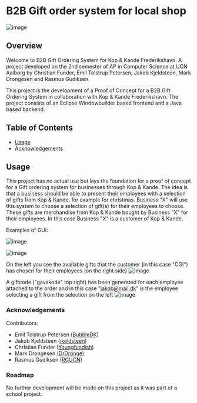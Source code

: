 # B2B Gift order system for local shop
![image](https://github.com/user-attachments/assets/2f2b7dce-0290-47a8-9cc7-a0ec6cec6fcd)

## Overview

Welcome to B2B Gift Ordering System for Kop & Kande Frederikshavn. A project developed on the 2nd semester of AP in Computer Science at UCN Aalborg by Christian Funder, Emil Tolstrup Petersen, Jakob Kjeldsteen, Mark Drongesen and Rasmus Gudiksen.

This project is the development of a Proof of Concept for a B2B Gift Ordering System in collaboration with Kop & Kande Frederikshavn. The project consists of an Eclipse Windowbuilder based frontend and a Java based backend.

## Table of Contents
- [Usage](#usage)
- [Acknowledgements](#acknowledgements)

## Usage

This project has no actual use but lays the foundation for a proof of concept for a Gift ordering system for businesses through Kop & Kande. The idea is that a business should be able to present their employees with a selection of gifts from Kop & Kande,
for example for christmas. Business "X" will use this system to choose a selection of gift(s) for their employees to choose. These gifts are merchandise from Kop & Kande bought by Business "X" for their employees. In this case Business "X" is a customer of Kop & Kande.

Examples of GUI:

![image](https://github.com/user-attachments/assets/cee4997a-bf10-48f9-827d-7daf96e81474)

![image](https://github.com/user-attachments/assets/bf022b50-eb2f-4837-99d4-d92a7512adf5)

On the left you see the available gifts that the customer (in this case "CGI") has chosen for their employees (on the right side)
![image](https://github.com/user-attachments/assets/7c213cb9-4b77-4a49-a749-2187e6c8781b)


A giftcode ("gavekode" top right) has been generated for each employee attached to the order and in this case "jakob@mail.dk" is the employee selecting a gift from the selection on the left
![image](https://github.com/user-attachments/assets/640a0942-262d-4f65-98bd-46fd9cbb89f8)


### Acknowledgements

Contributors: 
  - Emil Tolstrup Petersen ([BubbleDK](https://github.com/BubbleDK))
  - Jakob Kjeldsteen ([jkeldsteen](https://github.com/jkjeldsteen))
  - Christian Funder ([Youngfundish](https://github.com/Youngfundish))
  - Mark Drongesen ([DrDronge](https://github.com/DrDronge))
  - Rasmus Gudiksen ([RGUCN](https://github.com/RGUCN))

### Roadmap

No further development will be made on this project as it was part of a school project.

